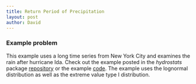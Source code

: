 ```yaml
---
title: Return Period of Precipitation
layout: post
author: David
---
```

### Example problem  
This example uses a long time series from New York City and examines the rain after hurricane Ida.  Check out the example posted in the *hydrostats* package [repository](https://github.com/LimpopoLab/hydrostats) or the example [code](https://raw.githubusercontent.com/LimpopoLab/hydrostats/main/precip_evi.R).  The example uses the lognormal distribution as well as the extreme value type I distribution.  
